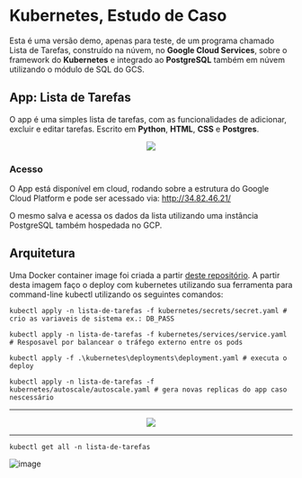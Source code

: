 # Kubernetes, Estudo de Caso
Esta é uma versão demo, apenas para teste, de um programa chamado Lista de Tarefas, construído na núvem, no **Google Cloud Services**, sobre o framework do **Kubernetes**
e integrado ao **PostgreSQL** também em núvem utilizando o módulo de SQL do GCS.

## App: Lista de Tarefas
O app é uma simples lista de tarefas, com as funcionalidades de adicionar, excluir e editar tarefas. Escrito em **Python**, **HTML**, **CSS** e **Postgres**.

<p align="center">
  <img src="https://user-images.githubusercontent.com/68448759/135730727-e8dee513-061d-4221-a366-21cc525eed38.PNG" />
</p>

### Acesso
O App está disponível em cloud, rodando sobre a estrutura do Google Cloud Platform e pode ser acessado via: http://34.82.46.21/

O mesmo salva e acessa os dados da lista utilizando uma instância PostgreSQL também hospedada no GCP.

## Arquitetura
Uma Docker container image foi criada a partir [deste repositório](https://hub.docker.com/repository/docker/aguilerajoao/lista-de-tarefas).
A partir desta imagem faço o deploy com kubernetes utilizando sua ferramenta para command-line kubectl utilizando os seguintes comandos:

```
kubectl apply -n lista-de-tarefas -f kubernetes/secrets/secret.yaml # crio as variaveis de sistema ex.: DB_PASS

kubectl apply -n lista-de-tarefas -f kubernetes/services/service.yaml # Resposavel por balancear o tráfego externo entre os pods

kubectl apply -f .\kubernetes\deployments\deployment.yaml # executa o deploy

kubectl apply -n lista-de-tarefas -f kubernetes/autoscale/autoscale.yaml # gera novas replicas do app caso nescessário
```

---------

<p align="center">
  <img src="https://user-images.githubusercontent.com/68448759/136127429-25a3b4c4-f229-4575-8b66-d0f23415d2ec.png" />
</p>




---------

```
kubectl get all -n lista-de-tarefas
```

![image](https://user-images.githubusercontent.com/68448759/136125178-31cd4a5d-2559-4b1a-b476-1d869d17d749.png)

